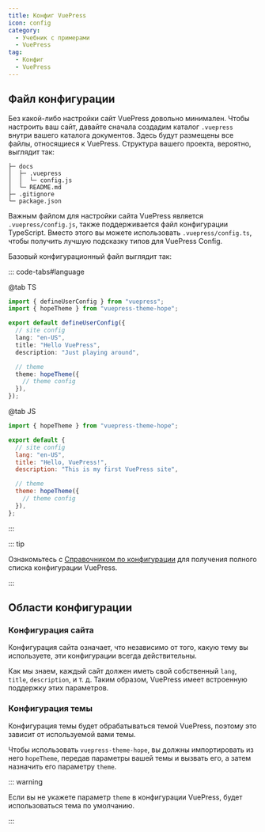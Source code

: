 ```yaml
---
title: Конфиг VuePress
icon: config
category:
  - Учебник с примерами
  - VuePress
tag:
  - Конфиг
  - VuePress
---
```


## Файл конфигурации

Без какой-либо настройки сайт VuePress довольно минимален. Чтобы настроить ваш сайт, давайте сначала создадим каталог `.vuepress` внутри вашего каталога документов. Здесь будут размещены все файлы, относящиеся к VuePress. Структура вашего проекта, вероятно, выглядит так:

```
├─ docs
│  ├─ .vuepress
│  │  └─ config.js
│  └─ README.md
├─ .gitignore
└─ package.json
```

Важным файлом для настройки сайта VuePress является `.vuepress/config.js`, также поддерживается файл конфигурации TypeScript. Вместо этого вы можете использовать `.vuepress/config.ts`, чтобы получить лучшую подсказку типов для VuePress Config.

Базовый конфигурационный файл выглядит так:

::: code-tabs#language

@tab TS

```ts
import { defineUserConfig } from "vuepress";
import { hopeTheme } from "vuepress-theme-hope";

export default defineUserConfig({
  // site config
  lang: "en-US",
  title: "Hello VuePress",
  description: "Just playing around",

  // theme
  theme: hopeTheme({
    // theme config
  }),
});
```

@tab JS

```js
import { hopeTheme } from "vuepress-theme-hope";

export default {
  // site config
  lang: "en-US",
  title: "Hello, VuePress!",
  description: "This is my first VuePress site",

  // theme
  theme: hopeTheme({
    // theme config
  }),
};
```

:::

::: tip

Ознакомьтесь с [Справочником по конфигурации](https://v2.vuepress.vuejs.org/reference/config.md) для получения полного списка конфигурации VuePress.

:::

## Области конфигурации

### Конфигурация сайта

Конфигурация сайта означает, что независимо от того, какую тему вы используете, эти конфигурации всегда действительны.

Как мы знаем, каждый сайт должен иметь свой собственный `lang`, `title`, `description`, и т. д. Таким образом, VuePress имеет встроенную поддержку этих параметров.

### Конфигурация темы

Конфигурация темы будет обрабатываться темой VuePress, поэтому это зависит от используемой вами темы.

Чтобы использовать `vuepress-theme-hope`, вы должны импортировать из него `hopeTheme`, передав параметры вашей темы и вызвать его, а затем назначить его параметру `theme`.

::: warning

Если вы не укажете параметр `theme` в конфигурации VuePress, будет использоваться тема по умолчанию.

:::
